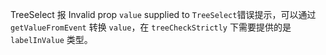 TreeSelect 报 Invalid prop `value` supplied to `TreeSelect`错误提示，可以通过 `getValueFromEvent` 转换 `value`，在 `treeCheckStrictly` 下需要提供的是 `labelInValue` 类型。
